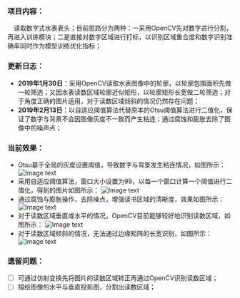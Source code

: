 ### 项目内容：
&emsp;读取数字式水表表头；目前思路分为两种：一采用OpenCV先对数字进行分割，再进入训练模块；二是直接对数字区域进行打标，以识别区域重合度和数字识别准确率同时作为模型训练优化指标；

### 更新日志：
- **2019年1月30日**：采用OpenCV读取水表图像中的轮廓，以轮廓包围面积先做一轮筛选；又因水表读数区域轮廓近似矩形，以轮廓矩形长宽做二轮筛选；对于角度正确的图片适用，对于读数区域倾斜的情况仍然存在问题；
- **2019年2月13日**：以自适应阈值算法代替原本的Otsu阈值算法进行二值化，保证了数字与背景不会因图像灰度不一致而产生粘连；通过腐蚀和膨胀去除了图像中的噪声点；

### 当前效果：
- Otsu基于全局的灰度设置阈值，导致数字与背景发生粘连情况，如图所示：
![Image text](https://github.com/LaterBetterThanNever/water-meter-reader/blob/master/display/2-13-1.png)
- 采用自适应阈值算法，窗口大小设置为99，以每一个窗口计算一个阈值进行二值化，得到的图片如图所示：
![Image text](https://github.com/LaterBetterThanNever/water-meter-reader/blob/master/display/2-13-3.png)
- 通过腐蚀与膨胀操作，去除噪点，增强读书区域的清晰度，效果如图所示：
![Image text](https://github.com/LaterBetterThanNever/water-meter-reader/blob/master/display/2-13-4.png)
- 对于读数区域垂直或水平的情况，OpenCV目前能够较好地识别读数区域，如图所示：
![Image text](https://github.com/LaterBetterThanNever/water-meter-reader/blob/master/display/1-30-1.png)
- 对于读数区域倾斜的情况，无法通过边缘矩阵的长宽识别，如图所示：
![Image text](https://github.com/LaterBetterThanNever/water-meter-reader/blob/master/display/1-30-2.png)

### 遗留问题：
- [ ] 可通过仿射变换先将图片的读数区域转正再通过OpenCV识别读数区域；
- [ ] 描绘图像的水平与垂直投影图，分割出读数区域；
